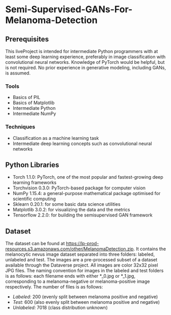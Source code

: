 # Semi-Supervised-GANs-For-Melanoma-Detection

## Prerequisites

This liveProject is intended for intermediate Python programmers with at least some deep learning experience, preferably in image classification with convolutional
neural networks. Knowledge of PyTorch would be helpful, but is not required. No prior experience in generative modeling, including GANs, is assumed. 

### Tools

- Basics of PIL
- Basics of Matplotlib
- Intermediate Python
- Intermediate NumPy

### Techniques

- Classification as a machine learning task
- Intermediate deep learning concepts such as convolutional neural networks

## Python Libraries

- Torch 1.1.0: PyTorch, one of the most popular and fastest-growing deep learning frameworks
- Torchvision 0.3.0: PyTorch-based package for computer vision
- NumPy 1.15.4: a general-purpose mathematical package optimised for scientific computing
- Sklearn 0.20.1: for some basic data science utilities
- Matplotlib 3.0.2: for visualizing the data and the metrics
- Tensorflow 2.2.0: for building the semisupervised GAN framework

## Dataset

The dataset can be found at https://lp-prod-resources.s3.amazonaws.com/other/MelanomaDetection.zip. It contains the melanocytic nevus image dataset separated into three folders: labeled, unlabeled and test.
The images are a pre-processed subset of a dataset available through the Dataverse project. All images are color 32x32 pixel JPG files. 
The naming convention for images in the labeled and test folders is as follows: each filename ends with either *_0.jpg or *_1.jpg, corresponding to a melanoma-negative 
or melanoma-positive image respectively. The number of files is as follows:

- _Labeled:_ 200 (evenly split between melanoma positive and negative)
- _Test:_ 600 (also evenly split between melanoma positive and negative)
- _Unlabeled:_ 7018 (class distribution unknown)
